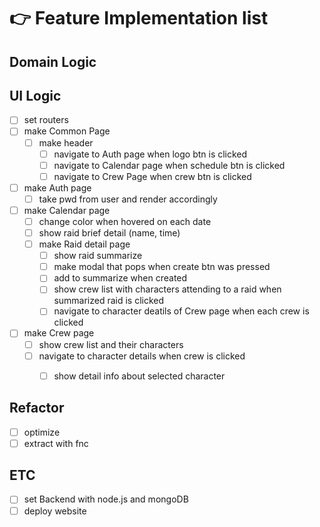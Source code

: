 # 👉 Feature Implementation list

## Domain Logic


## UI Logic
- [ ] set routers
- [ ] make Common Page
  - [ ] make header
    - [ ] navigate to Auth page when logo btn is clicked
    - [ ] navigate to Calendar page when schedule btn is clicked
    - [ ] navigate to Crew Page when crew btn is clicked
- [ ] make Auth page
  - [ ] take pwd from user and render accordingly
- [ ] make Calendar page
  - [ ] change color when hovered on each date
  - [ ] show raid brief detail (name, time)
  - [ ] make Raid detail page
    - [ ] show raid summarize
    - [ ] make modal that pops when create btn was pressed
    - [ ] add to summarize when created
    - [ ] show crew list with characters attending to a raid when summarized raid is clicked
    - [ ] navigate to character deatils of Crew page when each crew is clicked 
- [ ] make Crew page
  - [ ] show crew list and their characters
  - [ ] navigate to character details when crew is clicked
    - [ ] show detail info about selected character


## Refactor
- [ ] optimize
- [ ] extract with fnc

## ETC
- [ ] set Backend with node.js and mongoDB
- [ ] deploy website